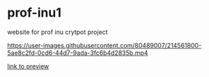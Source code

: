 # prof-inu1
website for prof inu crytpot project

https://user-images.githubusercontent.com/80489007/214561800-5ae8c2fd-0cd6-44d7-9ada-3fc6b4d2835b.mp4

[link to preview](https://snazzy-unicorn-0020fa.netlify.app/)
